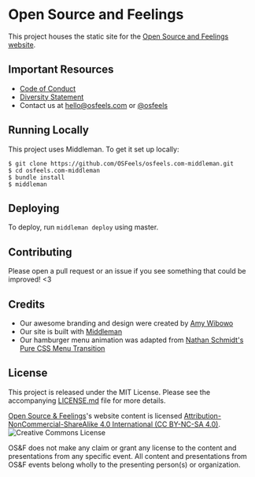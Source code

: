 # Open Source and Feelings
This project houses the static site for the [Open Source and Feelings
website](http://www.osfeels.com).

## Important Resources
- [Code of Conduct](http://www.osfeels.com/conduct)
- [Diversity Statement](http://www.osfeels.com/diversity)
- Contact us at hello@osfeels.com or [@osfeels](https://twitter.com/osfeels)

## Running Locally
This project uses Middleman. To get it set up locally:
```
$ git clone https://github.com/OSFeels/osfeels.com-middleman.git
$ cd osfeels.com-middleman
$ bundle install
$ middleman
```

## Deploying
To deploy, run `middleman deploy` using master.

## Contributing
Please open a pull request or an issue if you see something that could be
improved! <3

## Credits
- Our awesome branding and design were created by [Amy Wibowo](https://twitter.com/sailorhg)
- Our site is built with [Middleman](https://middlemanapp.com)
- Our hamburger menu animation was adapted from [Nathan Schmidt's Pure CSS Menu Transition](http://codepen.io/mrnathan8/details/mgFqJ)

## License
This project is released under the MIT License. Please see the accompanying [LICENSE.md](LICENSE.md) file for more details.

[Open Source & Feelings](https://osfeels.com)'s website content is licensed [Attribution-NonCommercial-ShareAlike 4.0 International (CC BY-NC-SA 4.0)](https://creativecommons.org/licenses/by-nc-sa/4.0/).
![Creative Commons License](http://i.creativecommons.org/l/by-nc-sa/4.0/80x15.png)

OS&F does not make any claim or grant any license to the content and presentations from any specific event. All content and presentations from OS&F events belong wholly to the presenting person(s) or organization.
